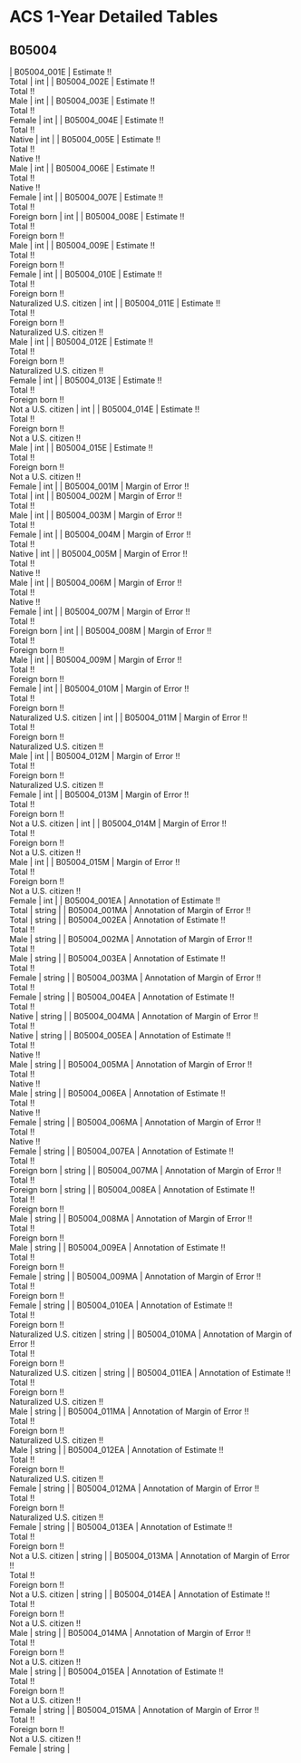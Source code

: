 # ACS 1-Year Detailed Tables

## B05004

| B05004_001E | Estimate !!<br>Total | int |
| B05004_002E | Estimate !!<br>Total !!<br>Male | int |
| B05004_003E | Estimate !!<br>Total !!<br>Female | int |
| B05004_004E | Estimate !!<br>Total !!<br>Native | int |
| B05004_005E | Estimate !!<br>Total !!<br>Native !!<br>Male | int |
| B05004_006E | Estimate !!<br>Total !!<br>Native !!<br>Female | int |
| B05004_007E | Estimate !!<br>Total !!<br>Foreign born | int |
| B05004_008E | Estimate !!<br>Total !!<br>Foreign born !!<br>Male | int |
| B05004_009E | Estimate !!<br>Total !!<br>Foreign born !!<br>Female | int |
| B05004_010E | Estimate !!<br>Total !!<br>Foreign born !!<br>Naturalized U.S. citizen | int |
| B05004_011E | Estimate !!<br>Total !!<br>Foreign born !!<br>Naturalized U.S. citizen !!<br>Male | int |
| B05004_012E | Estimate !!<br>Total !!<br>Foreign born !!<br>Naturalized U.S. citizen !!<br>Female | int |
| B05004_013E | Estimate !!<br>Total !!<br>Foreign born !!<br>Not a U.S. citizen | int |
| B05004_014E | Estimate !!<br>Total !!<br>Foreign born !!<br>Not a U.S. citizen !!<br>Male | int |
| B05004_015E | Estimate !!<br>Total !!<br>Foreign born !!<br>Not a U.S. citizen !!<br>Female | int |
| B05004_001M | Margin of Error !!<br>Total | int |
| B05004_002M | Margin of Error !!<br>Total !!<br>Male | int |
| B05004_003M | Margin of Error !!<br>Total !!<br>Female | int |
| B05004_004M | Margin of Error !!<br>Total !!<br>Native | int |
| B05004_005M | Margin of Error !!<br>Total !!<br>Native !!<br>Male | int |
| B05004_006M | Margin of Error !!<br>Total !!<br>Native !!<br>Female | int |
| B05004_007M | Margin of Error !!<br>Total !!<br>Foreign born | int |
| B05004_008M | Margin of Error !!<br>Total !!<br>Foreign born !!<br>Male | int |
| B05004_009M | Margin of Error !!<br>Total !!<br>Foreign born !!<br>Female | int |
| B05004_010M | Margin of Error !!<br>Total !!<br>Foreign born !!<br>Naturalized U.S. citizen | int |
| B05004_011M | Margin of Error !!<br>Total !!<br>Foreign born !!<br>Naturalized U.S. citizen !!<br>Male | int |
| B05004_012M | Margin of Error !!<br>Total !!<br>Foreign born !!<br>Naturalized U.S. citizen !!<br>Female | int |
| B05004_013M | Margin of Error !!<br>Total !!<br>Foreign born !!<br>Not a U.S. citizen | int |
| B05004_014M | Margin of Error !!<br>Total !!<br>Foreign born !!<br>Not a U.S. citizen !!<br>Male | int |
| B05004_015M | Margin of Error !!<br>Total !!<br>Foreign born !!<br>Not a U.S. citizen !!<br>Female | int |
| B05004_001EA | Annotation of Estimate !!<br>Total | string |
| B05004_001MA | Annotation of Margin of Error !!<br>Total | string |
| B05004_002EA | Annotation of Estimate !!<br>Total !!<br>Male | string |
| B05004_002MA | Annotation of Margin of Error !!<br>Total !!<br>Male | string |
| B05004_003EA | Annotation of Estimate !!<br>Total !!<br>Female | string |
| B05004_003MA | Annotation of Margin of Error !!<br>Total !!<br>Female | string |
| B05004_004EA | Annotation of Estimate !!<br>Total !!<br>Native | string |
| B05004_004MA | Annotation of Margin of Error !!<br>Total !!<br>Native | string |
| B05004_005EA | Annotation of Estimate !!<br>Total !!<br>Native !!<br>Male | string |
| B05004_005MA | Annotation of Margin of Error !!<br>Total !!<br>Native !!<br>Male | string |
| B05004_006EA | Annotation of Estimate !!<br>Total !!<br>Native !!<br>Female | string |
| B05004_006MA | Annotation of Margin of Error !!<br>Total !!<br>Native !!<br>Female | string |
| B05004_007EA | Annotation of Estimate !!<br>Total !!<br>Foreign born | string |
| B05004_007MA | Annotation of Margin of Error !!<br>Total !!<br>Foreign born | string |
| B05004_008EA | Annotation of Estimate !!<br>Total !!<br>Foreign born !!<br>Male | string |
| B05004_008MA | Annotation of Margin of Error !!<br>Total !!<br>Foreign born !!<br>Male | string |
| B05004_009EA | Annotation of Estimate !!<br>Total !!<br>Foreign born !!<br>Female | string |
| B05004_009MA | Annotation of Margin of Error !!<br>Total !!<br>Foreign born !!<br>Female | string |
| B05004_010EA | Annotation of Estimate !!<br>Total !!<br>Foreign born !!<br>Naturalized U.S. citizen | string |
| B05004_010MA | Annotation of Margin of Error !!<br>Total !!<br>Foreign born !!<br>Naturalized U.S. citizen | string |
| B05004_011EA | Annotation of Estimate !!<br>Total !!<br>Foreign born !!<br>Naturalized U.S. citizen !!<br>Male | string |
| B05004_011MA | Annotation of Margin of Error !!<br>Total !!<br>Foreign born !!<br>Naturalized U.S. citizen !!<br>Male | string |
| B05004_012EA | Annotation of Estimate !!<br>Total !!<br>Foreign born !!<br>Naturalized U.S. citizen !!<br>Female | string |
| B05004_012MA | Annotation of Margin of Error !!<br>Total !!<br>Foreign born !!<br>Naturalized U.S. citizen !!<br>Female | string |
| B05004_013EA | Annotation of Estimate !!<br>Total !!<br>Foreign born !!<br>Not a U.S. citizen | string |
| B05004_013MA | Annotation of Margin of Error !!<br>Total !!<br>Foreign born !!<br>Not a U.S. citizen | string |
| B05004_014EA | Annotation of Estimate !!<br>Total !!<br>Foreign born !!<br>Not a U.S. citizen !!<br>Male | string |
| B05004_014MA | Annotation of Margin of Error !!<br>Total !!<br>Foreign born !!<br>Not a U.S. citizen !!<br>Male | string |
| B05004_015EA | Annotation of Estimate !!<br>Total !!<br>Foreign born !!<br>Not a U.S. citizen !!<br>Female | string |
| B05004_015MA | Annotation of Margin of Error !!<br>Total !!<br>Foreign born !!<br>Not a U.S. citizen !!<br>Female | string |

